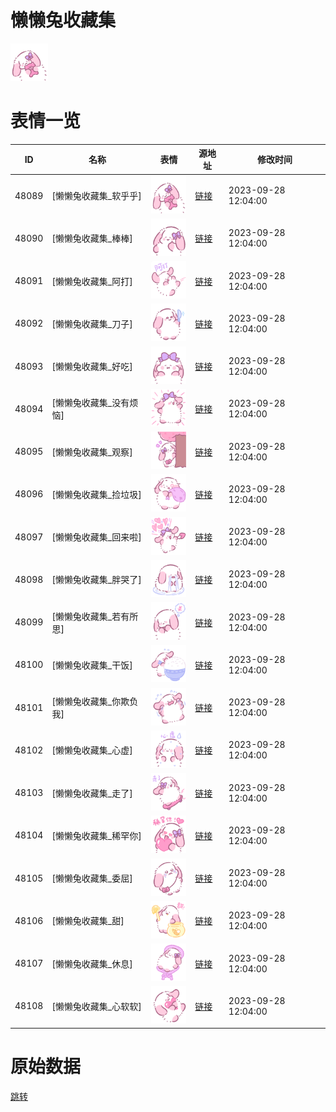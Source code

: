 # 懒懒兔收藏集

<img src="./cover.png" height="60" alt="cover" />

# 表情一览

|ID|名称|表情|源地址|修改时间|
|----|----|----|----|----|
|48089|[懒懒兔收藏集_软乎乎]|<img src="./pic/048089_%5B懒懒兔收藏集_软乎乎%5D.png" height="60" alt="软乎乎"/>|[链接](https://i0.hdslb.com/bfs/garb/e5c07a29a004cf3093d6d6e58be0f0a8e2dd9b2f.png)|2023-09-28 12:04:00|
|48090|[懒懒兔收藏集_棒棒]|<img src="./pic/048090_%5B懒懒兔收藏集_棒棒%5D.png" height="60" alt="棒棒"/>|[链接](https://i0.hdslb.com/bfs/garb/6f67b2754a94706e88cebe85c957c4b4d18e4f31.png)|2023-09-28 12:04:00|
|48091|[懒懒兔收藏集_阿打]|<img src="./pic/048091_%5B懒懒兔收藏集_阿打%5D.png" height="60" alt="阿打"/>|[链接](https://i0.hdslb.com/bfs/garb/39896ce55e7206cc9cbafe115587782032eaaa69.png)|2023-09-28 12:04:00|
|48092|[懒懒兔收藏集_刀子]|<img src="./pic/048092_%5B懒懒兔收藏集_刀子%5D.png" height="60" alt="刀子"/>|[链接](https://i0.hdslb.com/bfs/garb/2284c2a39b02c93770307b23afb53b6d39bb4702.png)|2023-09-28 12:04:00|
|48093|[懒懒兔收藏集_好吃]|<img src="./pic/048093_%5B懒懒兔收藏集_好吃%5D.png" height="60" alt="好吃"/>|[链接](https://i0.hdslb.com/bfs/garb/651882189234a3dc65578e63f3f9692c61fe6167.png)|2023-09-28 12:04:00|
|48094|[懒懒兔收藏集_没有烦恼]|<img src="./pic/048094_%5B懒懒兔收藏集_没有烦恼%5D.png" height="60" alt="没有烦恼"/>|[链接](https://i0.hdslb.com/bfs/garb/a166e1639d0c22a39359cafa8a8895e38a1c89d1.png)|2023-09-28 12:04:00|
|48095|[懒懒兔收藏集_观察]|<img src="./pic/048095_%5B懒懒兔收藏集_观察%5D.png" height="60" alt="观察"/>|[链接](https://i0.hdslb.com/bfs/garb/bfcc60cee4baecbcee958bc2fce2444aab7317fe.png)|2023-09-28 12:04:00|
|48096|[懒懒兔收藏集_捡垃圾]|<img src="./pic/048096_%5B懒懒兔收藏集_捡垃圾%5D.png" height="60" alt="捡垃圾"/>|[链接](https://i0.hdslb.com/bfs/garb/09cd1f0bca9d6539d98599f965851536b7a70ee8.png)|2023-09-28 12:04:00|
|48097|[懒懒兔收藏集_回来啦]|<img src="./pic/048097_%5B懒懒兔收藏集_回来啦%5D.png" height="60" alt="回来啦"/>|[链接](https://i0.hdslb.com/bfs/garb/9f1302d5f13bf5ffe80779034a78ca3b4e13c82c.png)|2023-09-28 12:04:00|
|48098|[懒懒兔收藏集_胖哭了]|<img src="./pic/048098_%5B懒懒兔收藏集_胖哭了%5D.png" height="60" alt="胖哭了"/>|[链接](https://i0.hdslb.com/bfs/garb/0ad3f9e2480b6470f52d70a54f048e02b0b306de.png)|2023-09-28 12:04:00|
|48099|[懒懒兔收藏集_若有所思]|<img src="./pic/048099_%5B懒懒兔收藏集_若有所思%5D.png" height="60" alt="若有所思"/>|[链接](https://i0.hdslb.com/bfs/garb/5a1990e7e2d78b387c61a0da1c9ed92e07b53a79.png)|2023-09-28 12:04:00|
|48100|[懒懒兔收藏集_干饭]|<img src="./pic/048100_%5B懒懒兔收藏集_干饭%5D.png" height="60" alt="干饭"/>|[链接](https://i0.hdslb.com/bfs/garb/3b3ea78201d3c43011e0acdd321a65edd5fddde3.png)|2023-09-28 12:04:00|
|48101|[懒懒兔收藏集_你欺负我]|<img src="./pic/048101_%5B懒懒兔收藏集_你欺负我%5D.png" height="60" alt="你欺负我"/>|[链接](https://i0.hdslb.com/bfs/garb/822fbb51a7c8575ef38a364022f13bb137349dfd.png)|2023-09-28 12:04:00|
|48102|[懒懒兔收藏集_心虚]|<img src="./pic/048102_%5B懒懒兔收藏集_心虚%5D.png" height="60" alt="心虚"/>|[链接](https://i0.hdslb.com/bfs/garb/2be4bb32ef01deb7b6450935df90ca837901e225.png)|2023-09-28 12:04:00|
|48103|[懒懒兔收藏集_走了]|<img src="./pic/048103_%5B懒懒兔收藏集_走了%5D.png" height="60" alt="走了"/>|[链接](https://i0.hdslb.com/bfs/garb/e1e29d063e4ffce09a9ee7b5438dce44119a630c.png)|2023-09-28 12:04:00|
|48104|[懒懒兔收藏集_稀罕你]|<img src="./pic/048104_%5B懒懒兔收藏集_稀罕你%5D.png" height="60" alt="稀罕你"/>|[链接](https://i0.hdslb.com/bfs/garb/ed9763d5b3baadf7b9f39685eb9db74a81b0c9c0.png)|2023-09-28 12:04:00|
|48105|[懒懒兔收藏集_委屈]|<img src="./pic/048105_%5B懒懒兔收藏集_委屈%5D.png" height="60" alt="委屈"/>|[链接](https://i0.hdslb.com/bfs/garb/98d53e199c9cd018dac04641df7360e2c6fb4909.png)|2023-09-28 12:04:00|
|48106|[懒懒兔收藏集_甜]|<img src="./pic/048106_%5B懒懒兔收藏集_甜%5D.png" height="60" alt="甜"/>|[链接](https://i0.hdslb.com/bfs/garb/8c43c04718d122c5a479f877db6a21e17abf6513.png)|2023-09-28 12:04:00|
|48107|[懒懒兔收藏集_休息]|<img src="./pic/048107_%5B懒懒兔收藏集_休息%5D.png" height="60" alt="休息"/>|[链接](https://i0.hdslb.com/bfs/garb/3364f6089f59741b7788f42967bf56860596af08.png)|2023-09-28 12:04:00|
|48108|[懒懒兔收藏集_心软软]|<img src="./pic/048108_%5B懒懒兔收藏集_心软软%5D.png" height="60" alt="心软软"/>|[链接](https://i0.hdslb.com/bfs/garb/90a36ea1ab13be40b5b1b3612dd572fbdce8ba4e.png)|2023-09-28 12:04:00|

# 原始数据

[跳转](./raw.json)

